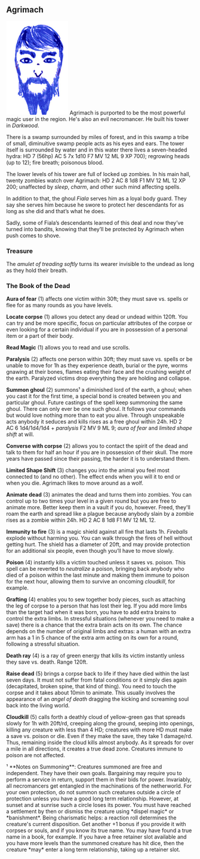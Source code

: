 ## Agrimach

![Agrimach](Agrimach.png)
Agrimach is purported to be the most powerful magic user in the
region. He's also an evil necromancer. He built his tower in
*Darkwood*.

There is a swamp surrounded by miles of forest, and in this swamp a
tribe of small, diminuitive swamp people acts as his eyes and ears.
The tower itself is surrounded by water and in this water there lives
a seven-headed hydra: HD 7 (56hp) AC 5 7x 1d10 F7 MV 12 ML 9 XP 700);
regrowing heads (up to 12); fire breath; poisonous blood.

The lower levels of his tower are full of locked up zombies. In his
main hall, twenty zombies watch over Agrimach: HD 2 AC 8 1d8 F1 MV 12
ML 12 XP 200; unaffected by *sleep*, *charm*, and other such mind
affecting spells.

In addition to that, the ghoul *Fiala* serves him as a loyal body
guard. They say she serves him because he swore to protect her
descendants for as long as she did and that’s what he does.

Sadly, some of Fiala’s descendants learned of this deal and now
they’ve turned into bandits, knowing that they’ll be protected by
Agrimach when push comes to shove.

### Treasure

The *amulet of treading softly* turns its wearer invisible to the
undead as long as they hold their breath.

### The Book of the Dead

**Aura of fear** (1) affects one victim within 30ft; they must save
vs. spells or flee for as many rounds as you have levels.

**Locate corpse** (1) allows you detect any dead or undead within
120ft. You can try and be more specific, focus on particular
attributes of the corpse or even looking for a certain individual if
you are in possession of a personal item or a part of their body.

**Read Magic** (1) allows you to read and use scrolls.

**Paralysis** (2) affects one person within 30ft; they must save
vs. spells or be unable to move for 1h as they experience death,
burial or the pyre, worms gnawing at their bones, flames eating their
face and the crushing weight of the earth. Paralyzed victims drop
everything they are holding and collapse.

**Summon ghoul** (2) summons¹ a diminished lord of the earth, a ghoul;
when you cast it for the first time, a special bond is created between
you and particular ghoul. Future castings of the spell keep summoning
the same ghoul. There can only ever be one such ghoul. It follows your
commands but would love nothing more than to eat you alive. Through
unspeakable acts anybody it seduces and kills rises as a free ghoul
within 24h. HD 2 AC 6 1d4/1d4/1d4 + *paralysis* F2 MV 9 ML 9; *aura of
fear* and *limited shape shift* at will.

**Converse with corpse** (2) allows you to contact the spirit of the
dead and talk to them for half an hour if you are in possession of
their skull. The more years have passed since their passing, the
harder it is to understand them.

**Limited Shape Shift** (3) changes you into the animal you feel most
connected to (and no other). The effect ends when you will it to end
or when you die. Agrimach likes to move around as a wolf.

**Animate dead** (3) animates the dead and turns them into zombies.
You can control up to two times your level in a given round but you
are free to animate more. Better keep them in a vault if you do,
however. Freed, they'll roam the earth and spread like a plague
because anybody slain by a zombie rises as a zombie within 24h. HD 2
AC 8 1d8 F1 MV 12 ML 12.

**Immunity to fire** (3) is a magic shield against all fire that lasts
1h. *Fireballs* explode without harming you. You can walk through the
fires of hell without getting hurt. The shield has a diameter of 20ft,
and may provide protection for an additional six people, even though
you’ll have to move slowly.

**Poison** (4) instantly kills a victim touched unless it saves
vs. poison. This spell can be reverted to *neutralize* a poison,
bringing back anybody who died of a poison within the last minute and
making them immune to poison for the next hour, allowing them to
survive an oncoming *cloudkill*, for example.

**Grafting** (4) enables you to sew together body pieces, such as
attaching the leg of corpse to a person that has lost their leg. If
you add more limbs than the target had when it was born, you have to
add extra brains to control the extra limbs. In stressful situations
(whenever you need to make a save) there is a chance that the extra
brain acts on its own. The chance depends on the number of original
limbs and extras: a human with an extra arm has a 1 in 5 chance of the
extra arm acting on its own for a round, following a stressful
situation.

**Death ray** (4) is a ray of green energy that kills its victim
instantly unless they save vs. death. Range 120ft.

**Raise dead** (5) brings a corpse back to life if they have died
within the last seven days. It must not suffer from fatal conditions
or it simply dies again (decapitated, broken spine, that kind of
thing). You need to touch the corpse and it takes about 10min to
animate. This usually involves the appearance of an *angel of death*
dragging the kicking and screaming soul back into the living world.

**Cloudkill** (5) calls forth a deathly cloud of yellow-green gas that
spreads slowly for 1h with 20ft/rd, creeping along the ground, seeping
into openings, killing any creature with less than 4 HD; creatures
with more HD must make a save vs. poison or die. Even if they make the
save, they take 1 damage/rd. Thus, remaining inside the cloud kills
almost anybody. As it spreads for over a mile in all directions, it
creates a true dead zone. Creatures immune to poison are not affected.

<span class="footnotes">
¹ **Notes on Summoning**: Creatures summoned are free and independent.
They have their own goals. Bargaining may require you to perform a
service in return, support them in their bids for power. Invariably,
all necromancers get entangled in the machinations of the netherworld.
For your own protection, do not summon such creatures outside a circle
of protection unless you have a good long term relationship. However,
at sunset and at sunrise such a circle loses its power. You must have
reached a settlement by then or dismiss the creature using *dispel
magic* or *banishment*. Being charismatic helps: a reaction roll
determines the creature's current disposition. Get another +1 bonus if
you provide it with corpses or souls, and if you know its true name.
You may have found a true name in a book, for example. If you have a
free retainer slot available and you have more levels than the
summoned creature has hit dice, then the creature *may* enter a long
term relationship, taking up a retainer slot.
</span>
